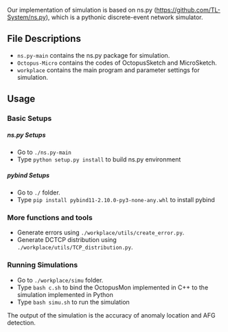Our implementation of simulation is based on ns.py (https://github.com/TL-System/ns.py), which is a pythonic discrete-event network simulator.

## File Descriptions

- `ns.py-main` contains the ns.py package for simulation.
- `Octopus-Micro` contains the codes of OctopusSketch and MicroSketch.
- `workplace` contains the main program and parameter settings for simulation.

## Usage
### Basic Setups
##### ns.py Setups
- Go to `./ns.py-main`
- Type `python setup.py install` to build ns.py environment


##### pybind Setups
- Go to `./` folder.
- Type `pip install pybind11-2.10.0-py3-none-any.whl` to install pybind

### More functions and tools

- Generate errors using `./workplace/utils/create_error.py`.
- Generate DCTCP distribution using `./workplace/utils/TCP_distribution.py`. 
	

### Running Simulations
- Go to `./workplace/simu` folder.
- Type `bash c.sh` to bind the OctopusMon implemented in C++ to the simulation implemented in Python
- Type `bash simu.sh` to run the simulation

The output of the simulation is the accuracy of anomaly location and AFG detection.
